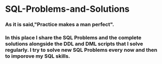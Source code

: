 # SQL-Problems-and-Solutions
### As it is said,"Practice makes a man perfect".
### In this place I share the SQL Problems and the complete solutions alongside the DDL and DML scripts that I solve regularly. I try to solve new SQL Problems every now and then to imporove my SQL skills. 
